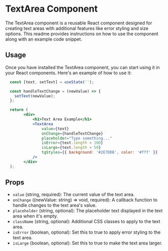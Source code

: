 # TextArea Component

The TextArea component is a reusable React component designed for creating text areas with additional features like error styling and size options. This readme provides instructions on how to use the component along with an example code snippet.

## Usage

Once you have installed the TextArea component, you can start using it in your React components. Here's an example of how to use it:

```jsx
  const [text, setText] = useState('');

  const handleTextChange = (newValue) => {
    setText(newValue);
  };

  return (
        <div>
            <h1>Text Area Example</h1>
            <TextArea
                value={text}
                onChange={handleTextChange}
                placeholder="Type something..."
                isError={text.length > 100}
                isLarge={text.length > 50}
                tgStyles={{ background: '#2E7DDB', color: '#fff' }}
            />
        </div>
  );

```

## Props

-   `value` (string, required): The current value of the text area.
-   `onChange` ((newValue: string) => void, required): A callback function to handle changes to the text area's value.
-   `placeholder` (string, optional): The placeholder text displayed in the text area when it's empty.
-   `className` (string, optional): Additional CSS classes to apply to the text area.
-   `isError` (boolean, optional): Set this to true to apply error styling to the text area.
-   `isLarge` (boolean, optional): Set this to true to make the text area larger.
